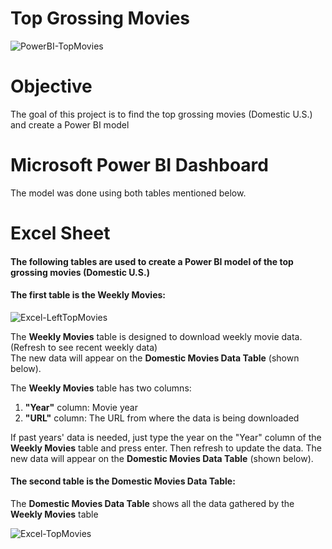 # Top Grossing Movies

![PowerBI-TopMovies](https://user-images.githubusercontent.com/110753469/196274330-f17087a5-b480-41cf-b907-98d11d954689.PNG)

# Objective
The goal of this project is to find the top grossing movies (Domestic U.S.) and create a Power BI model

# Microsoft Power BI Dashboard
The model was done using both tables mentioned below.


# Excel Sheet 
<h4>The following tables are used to create a Power BI model of the top grossing movies (Domestic U.S.)</h4>

<h4>The first table is the <b>Weekly Movies</b>:</h4>

![Excel-LeftTopMovies](https://user-images.githubusercontent.com/110753469/196090257-d65855c4-2a0f-49da-8cdd-3c4caee72296.PNG)

The <b>Weekly Movies</b> table is designed to download weekly movie data. (Refresh to see recent weekly data) <br>The new data will appear on the <b>Domestic Movies Data Table</b> (shown below).</br>

The <b>Weekly Movies</b> table has two columns: 
<ol>
  <li> <b>"Year"</b> column: Movie year</li>
  <li> <b>"URL"</b> column: The URL from where the data is being downloaded</li>
</ol>
If past years' data is needed, just type the year on the "Year" column of the <b>Weekly Movies</b> table and press enter. Then refresh to update the data. The new data will appear on the <b>Domestic Movies Data Table</b> (shown below).

<h4>The second table is the <b>Domestic Movies Data Table</b>:</h4>
The <b>Domestic Movies Data Table</b> shows all the data gathered by the <b>Weekly Movies</b> table

![Excel-TopMovies](https://user-images.githubusercontent.com/110753469/196091424-c67de003-17f7-4bff-9a65-8becfc8202a9.PNG)




